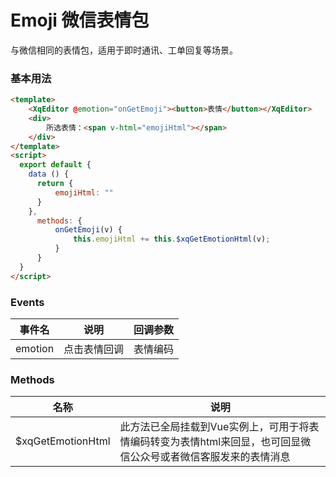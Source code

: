 # Emoji 微信表情包

与微信相同的表情包，适用于即时通讯、工单回复等场景。

### 基本用法

```html
<template>
    <XqEditor @emotion="onGetEmoji"><button>表情</button></XqEditor>
    <div>
        所选表情：<span v-html="emojiHtml"></span>
    </div>
</template>
<script>
  export default {
    data () {
      return {
          emojiHtml: ""
      }
    },
      methods: {
          onGetEmoji(v) {
              this.emojiHtml += this.$xqGetEmotionHtml(v);
          }
      }
  }
</script>

```



### Events

| 事件名 | 说明               | 回调参数 |
| ------ | ------------------ | -------- |
| emotion  | 点击表情回调 | 表情编码  |

### Methods

| 名称	 | 说明               |  
| ------ | ------------------ | 
| $xqGetEmotionHtml  | 此方法已全局挂载到Vue实例上，可用于将表情编码转变为表情html来回显，也可回显微信公众号或者微信客服发来的表情消息 |
